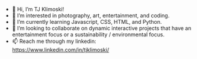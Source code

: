 - 👋 Hi, I’m TJ Klimoski!
- 👀 I’m interested in photography, art, entertainment, and coding.
- 🌱 I’m currently learning Javascript, CSS, HTML, and Python.
- 💞️ I’m looking to collaborate on dynamic interactive projects that have an entertainment focus or a sustainability / environmental focus.
- 📫 Reach me through my linkedin: https://www.linkedin.com/in/tjklimoski/

<!---
Tjklimoski/Tjklimoski is a ✨ special ✨ repository because its `README.md` (this file) appears on your GitHub profile.
You can click the Preview link to take a look at your changes.
--->
